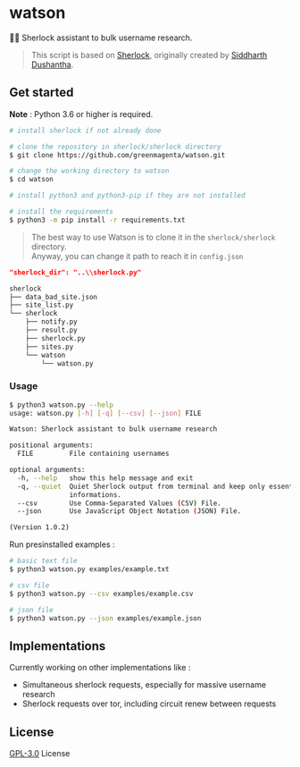 # watson
🏌️‍♀️ Sherlock assistant to bulk username research.

>This script is based on [Sherlock](https://github.com/sherlock-project/sherlock), originally created by [Siddharth Dushantha](https://github.com/sdushantha).

## Get started

**Note** : Python 3.6 or higher is required.

```bash
# install sherlock if not already done

# clone the repository in sherlock/sherlock directory
$ git clone https://github.com/greenmagenta/watson.git

# change the working directory to watson
$ cd watson

# install python3 and python3-pip if they are not installed

# install the requirements
$ python3 -m pip install -r requirements.txt
```

>The best way to use Watson is to clone it in the `sherlock/sherlock` directory.<br>
Anyway, you can change it path to reach it in `config.json`

```json
"sherlock_dir": "..\\sherlock.py"
```
```bash
sherlock
├── data_bad_site.json
├── site_list.py
└── sherlock
    ├── notify.py
    ├── result.py
    ├── sherlock.py
    ├── sites.py
    └── watson
        └── watson.py
```

### Usage

```bash
$ python3 watson.py --help
usage: watson.py [-h] [-q] [--csv] [--json] FILE

Watson: Sherlock assistant to bulk username research

positional arguments:
  FILE         File containing usernames

optional arguments:
  -h, --help   show this help message and exit
  -q, --quiet  Quiet Sherlock output from terminal and keep only essential
               informations.
  --csv        Use Comma-Separated Values (CSV) File.
  --json       Use JavaScript Object Notation (JSON) File.

(Version 1.0.2)
```

Run presinstalled examples :

```bash
# basic text file
$ python3 watson.py examples/example.txt

# csv file
$ python3 watson.py --csv examples/example.csv

# json file
$ python3 watson.py --json examples/example.json
```

## Implementations

Currently working on other implementations like :
- Simultaneous sherlock requests, especially for massive username research
- Sherlock requests over tor, including circuit renew between requests

## License

[GPL-3.0](https://github.com/boardens/watson/LICENSE/) License
